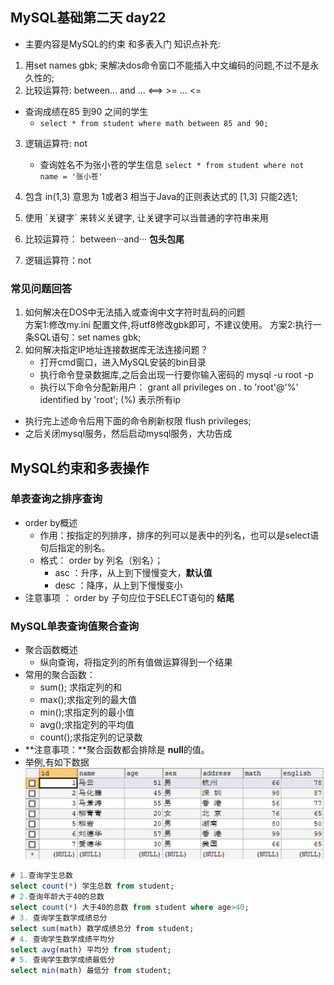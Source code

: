 ## MySQL基础第二天 day22
- 主要内容是MySQL的约束 和多表入门
知识点补充:
1. 用set names gbk; 来解决dos命令窗口不能插入中文编码的问题,不过不是永久性的;
2. 比较运算符: between... and ...  <==>  >= ... <=
  - 查询成绩在85 到90 之间的学生
    + `select * from student where math between 85 and 90;`
    
3. 逻辑运算符: not 
    - 查询姓名不为张小苍的学生信息
    `select * from student where not name = '张小苍'`
4. 包含  in(1,3) 意思为 1或者3 相当于Java的正则表达式的 [1,3] 只能2选1;
5. 使用  \`关键字\`   来转义关键字, 让关键字可以当普通的字符串来用
6. 比较运算符： between···and··· **包头包尾**
    
7. 逻辑运算符：not
   

### 常见问题回答
1. 如何解决在DOS中无法插入或查询中文字符时乱码的问题   
    方案1:修改my.ini 配置文件,将utf8修改gbk即可，不建议使用。
    方案2:执行一条SQL语句：set names gbk;
2. 如何解决指定IP地址连接数据库无法连接问题？  
    + 打开cmd窗口，进入MySQL安装的bin目录
    + 执行命令登录数据库,之后会出现一行要你输入密码的 mysql -u root -p
    + 执行以下命令分配新用户：
  grant all privileges on *.* to 'root'@'%' identified by 'root'; 
  (%) 表示所有ip
  - 执行完上述命令后用下面的命令刷新权限
      flush privileges;
  - 之后关闭mysql服务，然后启动mysql服务，大功告成
## MySQL约束和多表操作
### 单表查询之排序查询
- order by概述
  - 作用：按指定的列排序，排序的列可以是表中的列名，也可以是select语句后指定的别名。
  - 格式： order by 列名（别名）；
    - asc ：升序，从上到下慢慢变大，**默认值**
    - desc ：降序，从上到下慢慢变小
- 注意事项 ： order by 子句应位于SELECT语句的 **结尾**
### MySQL单表查询值聚合查询
- 聚合函数概述
  - 纵向查询，将指定列的所有值做运算得到一个结果
- 常用的聚合函数：
  - sum(); 求指定列的和
  - max();求指定列的最大值
  - min();求指定列的最小值
  - avg();求指定列的平均值
  - count();求指定列的记录数
- **注意事项：**聚合函数都会排除是 **null**的值。
- 举例,有如下数据 ![数据](image/聚合函数数据表.png "数据")
``` sql
# 1.查询学生总数
select count(*) 学生总数 from student;
# 2.查询年龄大于40的总数
select count(*) 大于40的总数 from student where age>40;
# 3. 查询学生数学成绩总分
select sum(math) 数学成绩总分 from student;
# 4. 查询学生数学成绩平均分
select avg(math) 平均分 from student;
# 5. 查询学生数学成绩最低分
select min(math) 最低分 from student;
```
